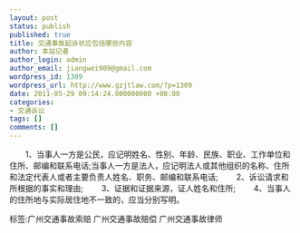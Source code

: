 ```yaml
---
layout: post
status: publish
published: true
title: 交通事故起诉状应包括哪些内容
author: 本站记者
author_login: admin
author_email: jiangwei909@gmail.com
wordpress_id: 1309
wordpress_url: http://www.gzjtlaw.com/?p=1309
date: 2011-05-29 09:14:24.000000000 +08:00
categories:
- 交通诉讼
tags: []
comments: []
---
```

　　1、当事人一方是公民，应记明姓名、性别、年龄、民族、职业、工作单位和住所、邮编和联系电话;当事人一方是法人，应记明法人或其他组织的名称、住所和法定代表人或者主要负责人姓名、职务、邮编和联系电话;　　2、诉讼请求和所根据的事实和理由;　　3、证据和证据来源，证人姓名和住所;　　4、当事人的住所地与实际居住地不一致的，应当分别写明。标签:广州交通事故索赔 广州交通事故赔偿 广州交通事故律师
